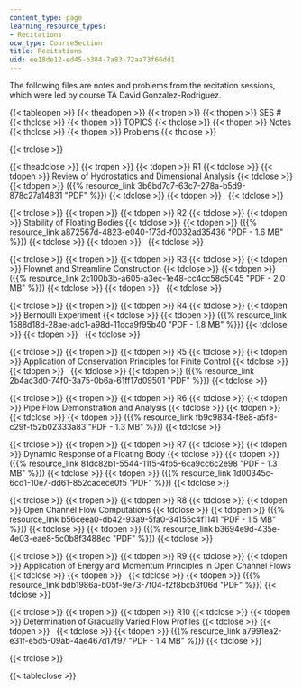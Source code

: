 ```yaml
---
content_type: page
learning_resource_types:
- Recitations
ocw_type: CourseSection
title: Recitations
uid: ee18de12-ed45-b384-7a83-72aa73f66dd1
---
```


The following files are notes and problems from the recitation sessions, which were led by course TA David Gonzalez-Rodriguez.

{{< tableopen >}}
{{< theadopen >}}
{{< tropen >}}
{{< thopen >}}
SES #
{{< thclose >}}
{{< thopen >}}
TOPICS
{{< thclose >}}
{{< thopen >}}
Notes
{{< thclose >}}
{{< thopen >}}
Problems
{{< thclose >}}

{{< trclose >}}

{{< theadclose >}}
{{< tropen >}}
{{< tdopen >}}
R1
{{< tdclose >}}
{{< tdopen >}}
Review of Hydrostatics and Dimensional Analysis
{{< tdclose >}}
{{< tdopen >}}
({{% resource_link 3b6bd7c7-63c7-278a-b5d9-878c27a14831 "PDF" %}})
{{< tdclose >}}
{{< tdopen >}}
 
{{< tdclose >}}

{{< trclose >}}
{{< tropen >}}
{{< tdopen >}}
R2
{{< tdclose >}}
{{< tdopen >}}
Stability of Floating Bodies
{{< tdclose >}}
{{< tdopen >}}
({{% resource_link a872567d-4823-e040-173d-f0032ad35436 "PDF - 1.6 MB" %}})
{{< tdclose >}}
{{< tdopen >}}
 
{{< tdclose >}}

{{< trclose >}}
{{< tropen >}}
{{< tdopen >}}
R3
{{< tdclose >}}
{{< tdopen >}}
Flownet and Streamline Construction
{{< tdclose >}}
{{< tdopen >}}
({{% resource_link 2c100b3b-a605-a3ec-1e48-cc4cc58c5045 "PDF - 2.0 MB" %}})
{{< tdclose >}}
{{< tdopen >}}
 
{{< tdclose >}}

{{< trclose >}}
{{< tropen >}}
{{< tdopen >}}
R4
{{< tdclose >}}
{{< tdopen >}}
Bernoulli Experiment
{{< tdclose >}}
{{< tdopen >}}
({{% resource_link 1588d18d-28ae-adc1-a98d-11dca9f95b40 "PDF - 1.8 MB" %}})
{{< tdclose >}}
{{< tdopen >}}
 
{{< tdclose >}}

{{< trclose >}}
{{< tropen >}}
{{< tdopen >}}
R5
{{< tdclose >}}
{{< tdopen >}}
Application of Conservation Principles for Finite Control
{{< tdclose >}}
{{< tdopen >}}
 
{{< tdclose >}}
{{< tdopen >}}
({{% resource_link 2b4ac3d0-74f0-3a75-0b6a-61ff17d09501 "PDF" %}})
{{< tdclose >}}

{{< trclose >}}
{{< tropen >}}
{{< tdopen >}}
R6
{{< tdclose >}}
{{< tdopen >}}
Pipe Flow Demonstration and Analysis
{{< tdclose >}}
{{< tdopen >}}
 
{{< tdclose >}}
{{< tdopen >}}
({{% resource_link fb9c9834-f8e8-a5f8-c29f-f52b02333a83 "PDF - 1.3 MB" %}})
{{< tdclose >}}

{{< trclose >}}
{{< tropen >}}
{{< tdopen >}}
R7
{{< tdclose >}}
{{< tdopen >}}
Dynamic Response of a Floating Body
{{< tdclose >}}
{{< tdopen >}}
({{% resource_link 81dc82b1-5544-11f5-4fb5-6ca9cc6c2e98 "PDF - 1.3 MB" %}})
{{< tdclose >}}
{{< tdopen >}}
({{% resource_link 1d00345c-6cd1-10e7-dd61-852cacece0f5 "PDF" %}})
{{< tdclose >}}

{{< trclose >}}
{{< tropen >}}
{{< tdopen >}}
R8
{{< tdclose >}}
{{< tdopen >}}
Open Channel Flow Computations
{{< tdclose >}}
{{< tdopen >}}
({{% resource_link b56ceea0-db42-93a9-5fa0-34155c4f1141 "PDF - 1.5 MB" %}})
{{< tdclose >}}
{{< tdopen >}}
({{% resource_link b3694e9d-435e-4e03-eae8-5c0b8f3488ec "PDF" %}})
{{< tdclose >}}

{{< trclose >}}
{{< tropen >}}
{{< tdopen >}}
R9
{{< tdclose >}}
{{< tdopen >}}
Application of Energy and Momentum Principles in Open Channel Flows
{{< tdclose >}}
{{< tdopen >}}
 
{{< tdclose >}}
{{< tdopen >}}
({{% resource_link bdb1986a-b05f-9e73-7f04-f2f8bcb3f06d "PDF" %}})
{{< tdclose >}}

{{< trclose >}}
{{< tropen >}}
{{< tdopen >}}
R10
{{< tdclose >}}
{{< tdopen >}}
Determination of Gradually Varied Flow Profiles
{{< tdclose >}}
{{< tdopen >}}
 
{{< tdclose >}}
{{< tdopen >}}
({{% resource_link a7991ea2-e31f-e5d5-09ab-4ae467d17f97 "PDF - 1.4 MB" %}})
{{< tdclose >}}

{{< trclose >}}

{{< tableclose >}}